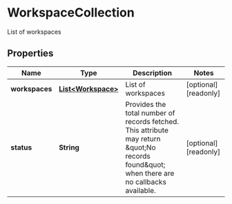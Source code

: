 

# WorkspaceCollection

List of workspaces

## Properties

| Name | Type | Description | Notes |
|------------ | ------------- | ------------- | -------------|
|**workspaces** | [**List&lt;Workspace&gt;**](Workspace.md) | List of workspaces |  [optional] [readonly] |
|**status** | **String** | Provides the total number of records fetched. This attribute may return \&quot;No records found\&quot; when there are no callbacks available. |  [optional] [readonly] |



